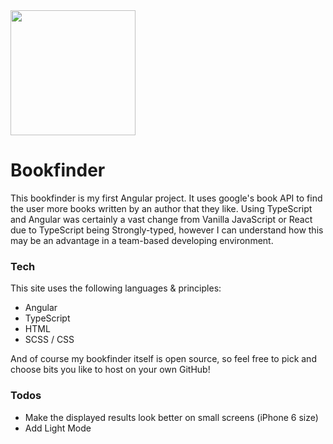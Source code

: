 <img src="https://bookfinder-dafee.web.app/assets/images/reading.svg" width="200"/>

# Bookfinder

This bookfinder is my first Angular project. It uses google's book API to find the user more books written by an author that they like.
Using TypeScript and Angular was certainly a vast change from Vanilla JavaScript or React due to TypeScript being Strongly-typed, however I can understand how this may be an advantage in a team-based developing environment.

### Tech

This site uses the following languages & principles:

  - Angular
  - TypeScript
  - HTML
  - SCSS / CSS

And of course my bookfinder itself is open source, so feel free to pick and choose bits you like to host on your own GitHub!

### Todos

 - Make the displayed results look better on small screens (iPhone 6 size)
 - Add Light Mode
